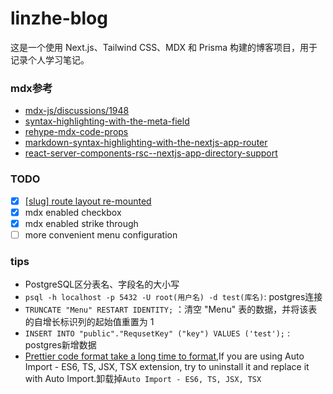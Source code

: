 # linzhe-blog

这是一个使用 Next.js、Tailwind CSS、MDX 和 Prisma 构建的博客项目，用于记录个人学习笔记。

### mdx参考

- [mdx-js/discussions/1948](https://github.com/orgs/mdx-js/discussions/1948)
- [syntax-highlighting-with-the-meta-field](https://mdxjs.com/guides/syntax-highlighting/#syntax-highlighting-with-the-meta-field)
- [rehype-mdx-code-props](https://github.com/remcohaszing/rehype-mdx-code-props)
- [markdown-syntax-highlighting-with-the-nextjs-app-router](https://colinhemphill.com/blog/markdown-syntax-highlighting-with-the-nextjs-app-router)
- [react-server-components-rsc--nextjs-app-directory-support](https://github.com/hashicorp/next-mdx-remote/blob/main/README.md#react-server-components-rsc--nextjs-app-directory-support)

### TODO

- [x] [[slug] route layout re-mounted](https://github.com/vercel/next.js/issues/44793#issuecomment-1382458981)
- [x] mdx enabled checkbox
- [x] mdx enabled strike through
- [ ] more convenient menu configuration

### tips

- PostgreSQL区分表名、字段名的大小写
- `psql -h localhost -p 5432 -U root(用户名) -d test(库名)`: postgres连接
- `TRUNCATE "Menu" RESTART IDENTITY;` ：清空 "Menu" 表的数据，并将该表的自增长标识列的起始值重置为 1
- `INSERT INTO "public"."RequsetKey" ("key") VALUES ('test');` : postgres新增数据
- [Prettier code format take a long time to format](https://github.com/prettier/prettier-vscode/issues/2999),If you are using Auto Import - ES6, TS, JSX, TSX extension, try to uninstall it and replace it with Auto Import.卸载掉`Auto Import - ES6, TS, JSX, TSX`
